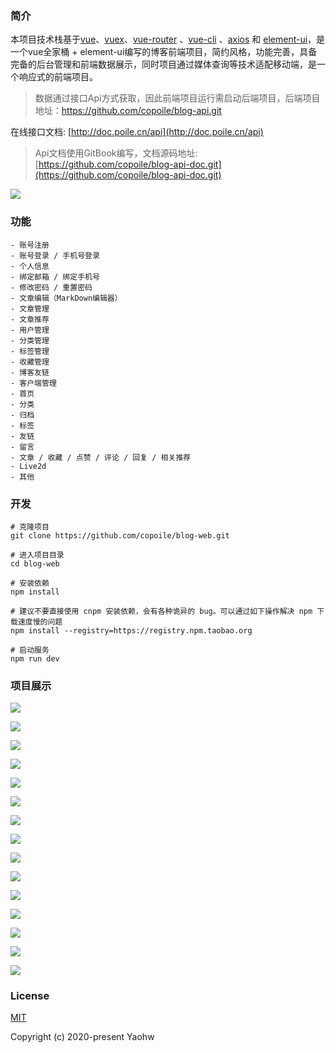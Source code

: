 ### 简介

本项目技术栈基于[vue](https://cn.vuejs.org/index.html)、[vuex](https://vuex.vuejs.org/zh-cn/)、[vue-router](https://router.vuejs.org/zh-cn/) 、[vue-cli](https://github.com/vuejs/vue-cli) 、[axios](https://github.com/axios/axios) 和 [element-ui](https://github.com/ElemeFE/element)，是一个vue全家桶 + element-ui编写的博客前端项目，简约风格，功能完善，具备完备的后台管理和前端数据展示，同时项目通过媒体查询等技术适配移动端，是一个响应式的前端项目。

> 数据通过接口Api方式获取，因此前端项目运行需启动后端项目，后端项目地址：https://github.com/copoile/blog-api.git

在线接口文档: [http://doc.poile.cn/api](http://doc.poile.cn/api)

> Api文档使用GitBook编写，文档源码地址: [https://github.com/copoile/blog-api-doc.git](https://github.com/copoile/blog-api-doc.git)

![](https://poile-img.nos-eastchina1.126.net/blog-web-images/-api-doc.png)



### 功能

``` 
- 账号注册
- 账号登录 / 手机号登录
- 个人信息
- 绑定邮箱 / 绑定手机号
- 修改密码 / 重置密码
- 文章编辑（MarkDown编辑器）
- 文章管理
- 文章推荐
- 用户管理
- 分类管理
- 标签管理
- 收藏管理
- 博客友链
- 客户端管理
- 首页
- 分类
- 归档
- 标签
- 友链
- 留言
- 文章 / 收藏 / 点赞 / 评论 / 回复 / 相关推荐
- Live2d
- 其他
```



### 开发

```
# 克隆项目
git clone https://github.com/copoile/blog-web.git

# 进入项目目录
cd blog-web

# 安装依赖
npm install

# 建议不要直接使用 cnpm 安装依赖，会有各种诡异的 bug。可以通过如下操作解决 npm 下载速度慢的问题
npm install --registry=https://registry.npm.taobao.org

# 启动服务
npm run dev
```



### 项目展示

![](https://poile-img.nos-eastchina1.126.net/blog-web-images/--index-1.png)





![](https://poile-img.nos-eastchina1.126.net/blog-web-images/-index-2.png)



![](https://poile-img.nos-eastchina1.126.net/blog-web-images/-article-1.png)



![](https://poile-img.nos-eastchina1.126.net/blog-web-images/-category.png)

![](https://poile-img.nos-eastchina1.126.net/blog-web-images/--archives.png)



![](https://poile-img.nos-eastchina1.126.net/blog-web-images/-friend-link.png)



![](https://poile-img.nos-eastchina1.126.net/blog-web-images/-tag.png)



![](https://poile-img.nos-eastchina1.126.net/blog-web-images/-message-1.png)



![](https://poile-img.nos-eastchina1.126.net/blog-web-images/-user.png)



![](https://poile-img.nos-eastchina1.126.net/blog-web-images/-article-manage.png)



![](https://poile-img.nos-eastchina1.126.net/blog-web-images/edit.png)



![](https://poile-img.nos-eastchina1.126.net/blog-web-images/mobile/-index.png)





![](https://poile-img.nos-eastchina1.126.net/blog-web-images/mobile/-category.png)





![](https://poile-img.nos-eastchina1.126.net/blog-web-images/mobile/-article-1.png)





![](https://poile-img.nos-eastchina1.126.net/blog-web-images/mobile/-user.png)



### License

[MIT](https://github.com/copoile/blog-web/blob/master/LICENSE)

Copyright (c) 2020-present Yaohw

